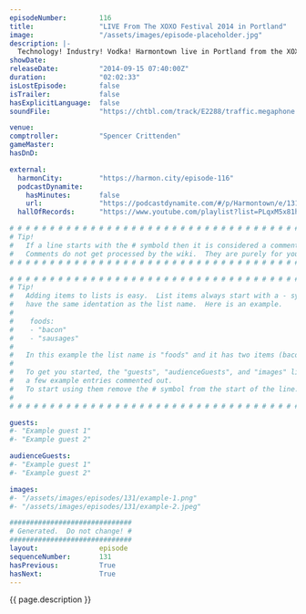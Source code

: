 ```yaml
---
episodeNumber:        116
title:                "LIVE From The XOXO Festival 2014 in Portland"
image:                "/assets/images/episode-placeholder.jpg"
description: |-
  Technology! Industry! Vodka! Harmontown live in Portland from the XOXO Festival with Spencer as your humble comptroller!
showDate:             
releaseDate:          "2014-09-15 07:40:00Z"
duration:             "02:02:33"
isLostEpisode:        false
isTrailer:            false
hasExplicitLanguage:  false
soundFile:            "https://chtbl.com/track/E2288/traffic.megaphone.fm/STA9718803846.mp3"

venue:                
comptroller:          "Spencer Crittenden"
gameMaster:           
hasDnD:               

external:
  harmonCity:         "https://harmon.city/episode-116"
  podcastDynamite:
    hasMinutes:       false
    url:              "https://podcastdynamite.com/#/p/Harmontown/e/131/116"
  hallOfRecords:      "https://www.youtube.com/playlist?list=PLqxM5x81hNObKIHnwxzbmbrvPJmy3DBaX"

# # # # # # # # # # # # # # # # # # # # # # # # # # # # # # # # # # # # # # # # # # # # #
# Tip!
#   If a line starts with the # symbold then it is considered a comment.
#   Comments do not get processed by the wiki.  They are purely for your information.
# # # # # # # # # # # # # # # # # # # # # # # # # # # # # # # # # # # # # # # # # # # # #

# # # # # # # # # # # # # # # # # # # # # # # # # # # # # # # # # # # # # # # # # # # # #
# Tip!
#   Adding items to lists is easy.  List items always start with a - symbol and have
#   have the same identation as the list name.  Here is an example.
#
#    foods:
#    - "bacon"
#    - "sausages"
#
#   In this example the list name is "foods" and it has two items (bacon, and sausages).
#
#   To get you started, the "guests", "audienceGuests", and "images" lists below have
#   a few example entries commented out.
#   To start using them remove the # symbol from the start of the line.
#
# # # # # # # # # # # # # # # # # # # # # # # # # # # # # # # # # # # # # # # # # # # # #

guests:
#- "Example guest 1"
#- "Example guest 2"

audienceGuests:
#- "Example guest 1"
#- "Example guest 2"

images:
#- "/assets/images/episodes/131/example-1.png"
#- "/assets/images/episodes/131/example-2.jpeg"

##############################
# Generated.  Do not change! #
##############################
layout:               episode
sequenceNumber:       131
hasPrevious:          True
hasNext:              True
---
```


<!-- The episode description will be rendered here -->
{{ page.description }}

<!-- Add your content BELOW here -->
<!-- vvvvvvvvvvvvvvvvvvvvvvvvvvv -->




<!-- ^^^^^^^^^^^^^^^^^^^^^^^^^^^ -->
<!-- Add your content ABOVE here -->

<!-- The episode gallery will be rendered here -->